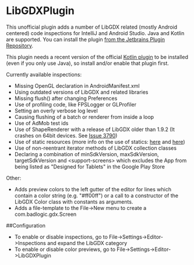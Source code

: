 # LibGDXPlugin
This unofficial plugin adds a number of LibGDX related (mostly Android centered) code inspections for IntelliJ and Android Studio. Java and Kotlin are supported. You can install the plugin [from the Jetbrains Plugin Repository](https://plugins.jetbrains.com/plugin/8509). 

This plugin needs a recent version of the official [Kotlin plugin](https://plugins.jetbrains.com/plugin/6954) to be installed (even if you only use Java), so install and/or enable that plugin first. 

Currently available inspections:

* Missing OpenGL declaration in AndroidManifest.xml
* Using outdated versions of LibGDX and related libraries
* Missing flush() after changing Preferences
* Use of profiling code, like FPSLogger or GLProfiler
* Setting an overly verbose log level
* Causing flushing of a batch or renderer from inside a loop
* Use of AdMob test ids
* Use of ShapeRenderer with a release of LibGDX older than 1.9.2 (It crashes on 64bit devices. See [Issue 3790](https://github.com/libgdx/libgdx/issues/3790))
* Use of static resources (more info on the use of statics: [here](http://bitiotic.com/blog/2013/05/23/libgdx-and-android-application-lifecycle/) and [here](http://www.badlogicgames.com/forum/viewtopic.php?f=11&t=22358))
* Use of non-reentrant iterator methods of LibGDX collection classes
* Declaring a combination of minSdkVersion, maxSdkVersion, targetSdkVersion and &lt;support-screens&gt; which excludes the App from being listed as "Designed for Tablets" in the Google Play Store

Other:

* Adds preview colors to the left gutter of the editor for lines which contain a color string (e.g. "#ff00ff") or a call to a constructor of the LibGDX Color class with constants as arguments. 
* Adds a file-template to the File->New menu to create a com.badlogic.gdx.Screen


##Configuration
* To enable or disable inspections, go to File->Settings->Editor->Inspections and expand the LibGDX category
* To enable or disable color previews, go to File->Settings->Editor->LibGDXPlugin